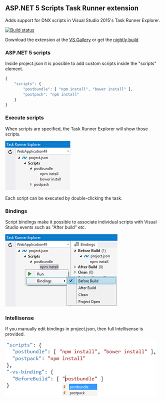 ## ASP.NET 5 Scripts Task Runner extension

Adds support for DNX scripts in Visual Studio 2015's
Task Runner Explorer.

[![Build status](https://ci.appveyor.com/api/projects/status/v2l19gi8n12nvh86?svg=true)](https://ci.appveyor.com/project/madskristensen/projecttaskrunner)

Download the extension at the
[VS Gallery](https://visualstudiogallery.msdn.microsoft.com/9397a2da-c93a-419c-8408-4e9af30d4e36)
or get the
[nightly build](http://vsixgallery.com/extension/ec768980-f2de-4db0-a6e2-5e57fa612ad5/)

### ASP.NET 5 scripts

Inside project.json it is possible to add custom scripts inside
the "scripts" element.

```js
{
	"scripts": {
		"postbundle": [ "npm install", "bower install" ],
		"postpack": "npm install"
	}
}
```

### Execute scripts

When scripts are specified, the Task Runner Explorer
will show those scripts.

![Task list](art/task-list.png)

Each script can be executed by double-clicking the task.

### Bindings

Script bindings make it possible to associate individual scripts
with Visual Studio events such as "After build" etc.

![Visual Studio bindings](art/bindings.png)

### Intellisense

If you manually edit bindings in project.json, then full
Intellisense is provided.

![Visual Studio Intellisense](art/intellisense.png)